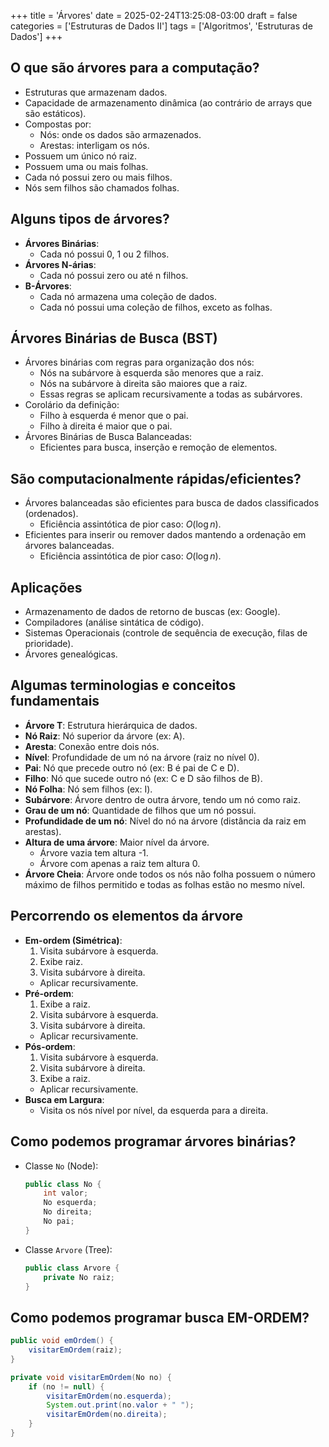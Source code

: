 +++
title = 'Árvores'
date = 2025-02-24T13:25:08-03:00
draft = false
categories = ['Estruturas de Dados II']
tags = ['Algoritmos', 'Estruturas de Dados']
+++

## O que são árvores para a computação?

- Estruturas que armazenam dados.
- Capacidade de armazenamento dinâmica (ao contrário de arrays que são estáticos).
- Compostas por:
    - Nós: onde os dados são armazenados.
    - Arestas: interligam os nós.
- Possuem um único nó raiz.
- Possuem uma ou mais folhas.
- Cada nó possui zero ou mais filhos.
- Nós sem filhos são chamados folhas.

## Alguns tipos de árvores?

- **Árvores Binárias**:
    - Cada nó possui 0, 1 ou 2 filhos.
- **Árvores N-árias**:
    - Cada nó possui zero ou até n filhos.
- **B-Árvores**:
    - Cada nó armazena uma coleção de dados.
    - Cada nó possui uma coleção de filhos, exceto as folhas.

## Árvores Binárias de Busca (BST)

- Árvores binárias com regras para organização dos nós:
    - Nós na subárvore à esquerda são menores que a raiz.
    - Nós na subárvore à direita são maiores que a raiz.
    - Essas regras se aplicam recursivamente a todas as subárvores.
- Corolário da definição:
    - Filho à esquerda é menor que o pai.
    - Filho à direita é maior que o pai.
- Árvores Binárias de Busca Balanceadas:
    - Eficientes para busca, inserção e remoção de elementos.

## São computacionalmente rápidas/eficientes?

- Árvores balanceadas são eficientes para busca de dados classificados (ordenados).
    - Eficiência assintótica de pior caso: $O(\log n)$.
- Eficientes para inserir ou remover dados mantendo a ordenação em árvores balanceadas.
    - Eficiência assintótica de pior caso: $O(\log n)$.

## Aplicações

- Armazenamento de dados de retorno de buscas (ex: Google).
- Compiladores (análise sintática de código).
- Sistemas Operacionais (controle de sequência de execução, filas de prioridade).
- Árvores genealógicas.

## Algumas terminologias e conceitos fundamentais

- **Árvore T**: Estrutura hierárquica de dados.
- **Nó Raiz**: Nó superior da árvore (ex: A).
- **Aresta**: Conexão entre dois nós.
- **Nível**: Profundidade de um nó na árvore (raiz no nível 0).
- **Pai**: Nó que precede outro nó (ex: B é pai de C e D).
- **Filho**: Nó que sucede outro nó (ex: C e D são filhos de B).
- **Nó Folha**: Nó sem filhos (ex: I).
- **Subárvore**: Árvore dentro de outra árvore, tendo um nó como raiz.
- **Grau de um nó**: Quantidade de filhos que um nó possui.
- **Profundidade de um nó**: Nível do nó na árvore (distância da raiz em arestas).
- **Altura de uma árvore**: Maior nível da árvore.
    - Árvore vazia tem altura -1.
    - Árvore com apenas a raiz tem altura 0.
- **Árvore Cheia**: Árvore onde todos os nós não folha possuem o número máximo de filhos permitido e todas as folhas estão no mesmo nível.

## Percorrendo os elementos da árvore

- **Em-ordem (Simétrica)**:
    1. Visita subárvore à esquerda.
    2. Exibe raiz.
    3. Visita subárvore à direita.
    - Aplicar recursivamente.
- **Pré-ordem**:
    1. Exibe a raiz.
    2. Visita subárvore à esquerda.
    3. Visita subárvore à direita.
    - Aplicar recursivamente.
- **Pós-ordem**:
    1. Visita subárvore à esquerda.
    2. Visita subárvore à direita.
    3. Exibe a raiz.
    - Aplicar recursivamente.
- **Busca em Largura**:
    - Visita os nós nível por nível, da esquerda para a direita.

## Como podemos programar árvores binárias?

- Classe `No` (Node):
    ```java
    public class No {
        int valor;
        No esquerda;
        No direita;
        No pai;
    }
    ```
- Classe `Arvore` (Tree):
    ```java
    public class Arvore {
        private No raiz;
    }
    ```

## Como podemos programar busca EM-ORDEM?

```java
public void emOrdem() {
    visitarEmOrdem(raiz);
}

private void visitarEmOrdem(No no) {
    if (no != null) {
        visitarEmOrdem(no.esquerda);
        System.out.print(no.valor + " ");
        visitarEmOrdem(no.direita);
    }
}
```
